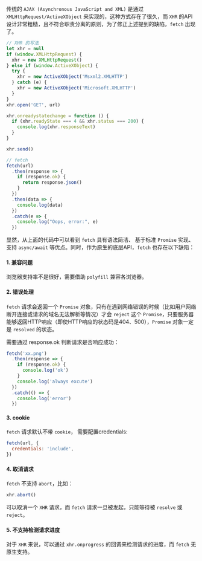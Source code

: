 传统的 `AJAX (Asynchronous JavaScript and XML)` 是通过`XMLHttpRequest/ActiveXObject` 来实现的，这种方式存在了很久，而 `XHR` 的API设计非常粗糙，且不符合职责分离的原则，为了修正上述提到的缺陷，`fetch` 出现了。

```js
// XHR 的写法
let xhr = null
if (window.XMLHttpRequest) {
  xhr = new XMLHttpRequest()
} else if (window.ActiveXObject) {
  try {
    xhr = new ActiveXObject('Msxml2.XMLHTTP')
  } catch (e) {
    xhr = new ActiveXObject('Microsoft.XMLHTTP')
  }
}
xhr.open('GET', url)

xhr.onreadystatechange = function () {
  if (xhr.readyState === 4 && xhr.status === 200) {
    console.log(xhr.responseText)
  }
}

xhr.send()

// fetch
fetch(url)
  .then(response => {
    if (response.ok) {
      return response.json()
    }
  })
  .then(data => {
    console.log(data)
  })
  .catch(e => {
    console.log("Oops, error:", e)
  })
```

显然，从上面的代码中可以看到 `fetch` 具有语法简洁、
基于标准 `Promise` 实现、支持 `async/await` 等优点。同时，作为原生的底层API，`fetch` 也存在以下缺陷：

#### 1. 兼容问题
浏览器支持率不是很好，需要借助 `polyfill` 兼容各浏览器。

#### 2. 错误处理
`fetch` 请求会返回一个 `Promise` 对象，只有在遇到网络错误的时候（比如用户网络断开连接或请求的域名无法解析等情况）才会 `reject` 这个 `Promise`，只要服务器能够返回HTTP响应（即使HTTP响应的状态码是404、500），`Promise` 对象一定是 `resolved` 的状态。

需要通过 response.ok 判断请求是否响应成功：

```js
fetch('xx.png')
  .then(response => {
    if (response.ok) {
      console.log('ok')
    }
    console.log('always excute')
  })
  .catch(() => {
    console.log('error')
  })
```

#### 3. cookie
`fetch` 请求默认不带 `cookie`， 需要配置credentials:
```js
fetch(url, {
  credentials: 'include',
})
```

#### 4. 取消请求
`fetch` 不支持 `abort`，比如：
```js
xhr.abort()
```
可以取消一个 `XHR` 请求，而 `fetch` 请求一旦被发起，只能等待被 `resolve` 或 `reject`。

#### 5. 不支持检测请求进度
对于 `XHR` 来说，可以通过 `xhr.onprogress` 的回调来检测请求的进度，而 `fetch` 无原生支持。
